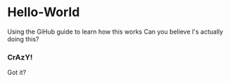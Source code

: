 # Hello-World
Using the GiHub guide to learn how this works
Can you believe I's actually doing this?
### CrAzY!
Got it?
